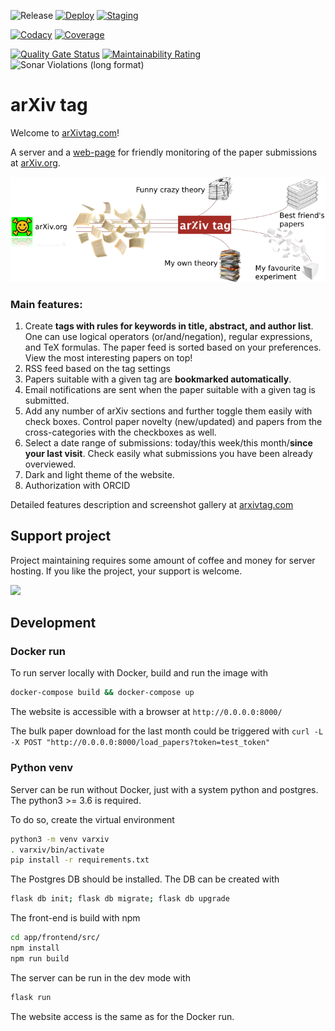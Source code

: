 ![Release](https://gitlab.com/suvorov21/arxivtagpy/-/badges/release.svg)
[![Deploy](https://gitlab.com/suvorov21/arxivtagpy/badges/master/pipeline.svg?key_text=deploy)](https://gitlab.com/suvorov21/arxivtagpy/-/commits/master)
[![Staging](https://gitlab.com/suvorov21/arxivtagpy/badges/develop/pipeline.svg?key_text=staging)](https://gitlab.com/suvorov21/arxivtagpy/-/commits/develop)

[![Codacy](https://app.codacy.com/project/badge/Grade/eea7048694ce444b8f1f1329cbc010d6)](https://www.codacy.com/manual/suvorov21/arxivtagpy?utm_source=gitlab.com&amp;utm_medium=referral&amp;utm_content=suvorov21/arxivtagpy&amp;utm_campaign=Badge_Grade)
[![Coverage](https://app.codacy.com/project/badge/Coverage/eea7048694ce444b8f1f1329cbc010d6)](https://www.codacy.com/gl/suvorov21/arxivtagpy/dashboard?utm_source=gitlab.com&utm_medium=referral&utm_content=suvorov21/arxivtagpy&utm_campaign=Badge_Coverage)

[![Quality Gate Status](https://sonarcloud.io/api/project_badges/measure?project=suvorov21_arxivtagpy&metric=alert_status)](https://sonarcloud.io/dashboard?id=suvorov21_arxivtagpy)
[![Maintainability Rating](https://sonarcloud.io/api/project_badges/measure?project=suvorov21_arxivtagpy&metric=sqale_rating)](https://sonarcloud.io/dashboard?id=suvorov21_arxivtagpy)
![Sonar Violations (long format)](https://img.shields.io/sonar/violations/suvorov21_arxivtagpy?format=long&label=Sonar%20violations&server=https%3A%2F%2Fsonarcloud.io)

# arXiv tag
Welcome to [arXivtag.com](https://arxivtag.com)!

A server and a [web-page](https://arxivtag.com) for friendly monitoring of the paper submissions at [arXiv.org](https://arxiv.org/).

![Framework flow](app/frontend/dist/img/scheme_small.png)

### Main features:
1. Create **tags with rules for keywords in title, abstract, and author list**. One can use logical operators (or/and/negation), regular expressions, and TeX formulas. The paper feed is sorted based on your preferences. View the most interesting papers on top!
2. RSS feed based on the tag settings
3. Papers suitable with a given tag are **bookmarked automatically**.
4. Email notifications are sent when the paper suitable with a given tag is submitted.
5. Add any number of arXiv sections and further toggle them easily with check boxes. Control paper novelty (new/updated) and papers from the cross-categories with the checkboxes as well.
6. Select a date range of submissions: today/this week/this month/**since your last visit**. Check easily what submissions you have been already overviewed.
7. Dark and light theme of the website.
8. Authorization with ORCID

Detailed features description and screenshot gallery at [arxivtag.com](https://arxivtag.com)

## Support project

Project maintaining requires some amount of coffee and money for server hosting.
If you like the project, your support is welcome.

[![](https://www.paypalobjects.com/en_US/FR/i/btn/btn_donateCC_LG.gif)](https://www.paypal.com/donate/?hosted_button_id=LQKRDE4T6NU4G)

## Development

### Docker run

To run server locally with Docker, build and run the image with

```bash
docker-compose build && docker-compose up
```

The website is accessible with a browser at `http://0.0.0.0:8000/`

The bulk paper download for the last month could be triggered with 
`curl -L -X POST "http://0.0.0.0:8000/load_papers?token=test_token"`


### Python venv

Server can be run without Docker, just with a system python and postgres. The python3 >= 3.6 is required.

To do so, create the virtual environment
```bash
python3 -m venv varxiv
. varxiv/bin/activate
pip install -r requirements.txt
```

The Postgres DB should be installed. The DB can be created with

```bash
flask db init; flask db migrate; flask db upgrade
```

The front-end is build with npm

```bash
cd app/frontend/src/
npm install
npm run build
```

The server can be run in the dev mode with

```bash
flask run
```

The website access is the same as for the Docker run.

